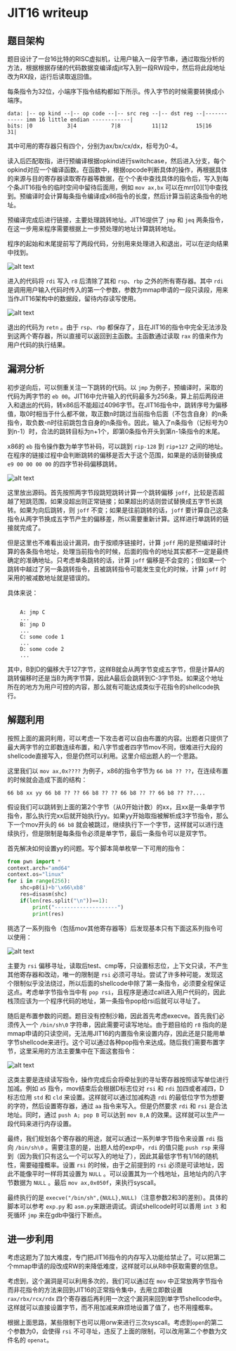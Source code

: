 # JIT16 writeup

## 题目架构

题目设计了一台16比特的RISC虚拟机，让用户输入一段字节串，通过取指分析的方法，根据根据存储的代码数据变编译成jit写入到一段RW段中，然后将此段地址改为RX段，运行后读取返回值。

每条指令为32位，小端序下指令结构都如下所示。传入字节的时候需要转换成小端序。

```
data: |-- op kind --|-- op code --|-- src reg --|-- dst reg --|------------ imm 16 little endian ------------|
bits: |0           3|4           7|8          11|12         15|16                                          31|
```

其中可用的寄存器只有四个，分别为ax/bx/cx/dx，标号为0-4。

读入后匹配取指，进行预编译根据opkind进行switchcase，然后进入分支，每个opkind对应一个编译函数。在函数中，根据opcode判断具体的操作，再根据具体的来源与目的寄存器读取寄存器等数据，在个个表中查找具体的指令后，写入到每个条JIT16指令的临时空间中留待后面用，例如 `mov ax,bx` 可以在mrr[0][1]中查找到。预编译时会计算每条指令编译成x86指令的长度，然后计算当前这条指令的地址。

预编译完成后进行链接，主要处理跳转地址。JIT16提供了 `jmp` 和 `jeq` 两条指令，在这一步用来程序需要根据上一步预处理的地址计算跳转地址。

程序的起始和末尾提前写了两段代码，分别用来处理进入和退出，可以在逆向结果中找到。

![alt text](image.png)

进入的代码将 `rdi` 写入 `r8` 后清除了其和 `rsp`、`rbp` 之外的所有寄存器。其中 `rdi` 是调用用户输入代码时传入的第一个参数，参数为mmap申请的一段只读段，用来当作JIT16架构中的数据段，留待内存读写使用。

![alt text](image-1.png)

退出的代码为 `retn` 。由于 `rsp`、`rbp` 都保存了，且在JIT16的指令中完全无法涉及到这两个寄存器，所以直接可以返回到主函数。主函数通过读取 `rax` 的值来作为用户代码的执行结果。

## 漏洞分析

初步逆向后，可以侧重关注一下跳转的代码。以 `jmp` 为例子，预编译时，采取的代码为两字节的 `eb 00`。JIT16中允许输入的代码最多为256条，算上前后两段进入和退出的代码，转x86后不能超过4096字节。在JIT16指令中，跳转序号为偏移值，取0时相当于什么都不做，取正数n时跳过当前指令后面（不包含自身）的n条指令，取负数-n时往前跳包含自身的n条指令。因此，输入了n条指令（记标号为0到n-1）时，合法的跳转目标为n+1个，即第0条指令开头到第n-1条指令的末尾。

x86的 `eb` 指令操作数为单字节补码，可以跳到 `rip-128` 到 `rip+127` 之间的地址。在程序的链接过程中会判断跳转的偏移是否大于这个范围，如果是的话则替换成 `e9 00 00 00 00` 的四字节补码偏移跳转。

![alt text](image-2.png)

这里放出源码。首先按照两字节段跳短跳转计算一个跳转偏移 `joff`，比较是否超越了短跳范围，如果没超出则正常链接；如果超出的话则尝试替换成五字节长跳转。如果为向后跳转，则 `joff` 不变；如果是往前跳转的话，`joff` 要计算自己这条指令从两字节换成五字节产生的偏移差，所以需要重新计算。这样进行单跳转的链接就完成了。

但是这里也不难看出设计漏洞，由于按顺序链接时，计算 `joff` 用的是预编译时计算的各条指令地址，处理当前指令的时候，后面的指令的地址其实都不一定是最终确定的准确地址。只考虑单条跳转的话，计算 `joff` 偏移是不会变的；但如果一个跳转中越过了另一条跳转指令，且被跳转指令可能发生变化的时候，计算 `joff` 时采用的被减数地址就是错误的。

具体来说：

```

    A: jmp C
    ...
    B: jmp D
    ...
    C: some code 1
    ...
    D: some code 2
    ...
```

其中，B到D的偏移大于127字节，这样B就会从两字节变成五字节，但是计算A的跳转偏移时还是当B为两字节算，因此A最后会跳转到C-3字节处。如果这个地址所在的地方为用户可控的内容，那么就有可能达成类似于花指令的shellcode执行。

## 解题利用

按照上面的漏洞利用，可以考虑一下攻击者可以自由布置的内容。出题者只提供了最大两字节的立即数连续布置，和八字节或者四字节mov不同，很难进行大段的shellcode直接写入，但是仍然可以利用。这里介绍出题人的一个思路。

这里我们以 `mov ax,0x????` 为例子，x86的指令字节为 `66 b8 ?? ??`，在连续布置的时候就会造成下面的结构：

```
66 b8 xx yy 66 b8 ?? ?? 66 b8 ?? ?? 66 b8 ?? ?? 66 b8 ?? ??....
```

假设我们可以跳转到上面的第2个字节（从0开始计数）的xx，且xx是一条单字节指令，那么执行完xx后就开始执行yy。如果yy开始取指被解析成3字节指令，那么下一个mov开头的 `66 b8` 就会被跳过，继续执行下一个字节，这样就可以进行连续执行，但是限制是每条指令必须是单字节，最后一条指令可以是双字节。

首先解决如何设置yy的问题。写个脚本简单枚举一下可用的指令：

```python
from pwn import *
context.arch="amd64"
context.os="linux"
for i in range(256):
    shc=p8(i)+b'\x66\xb8'
    res=disasm(shc)
    if(len(res.split("\n"))==1):
        print("--------------------")
        print(res)
```

挑选了一系列指令（包括mov其他寄存器等）后发现基本只有下面这系列指令可以使用：

![alt text](image-3.png)

主要为 `rsi` 偏移寻址，读取后test、cmp等，只设置标志位，上下文只读，不产生其他寄存器和改动，唯一的限制是 `rsi` 必须可寻址。尝试了许多种可能，发现这个限制似乎没法绕过，所以后面的shellcode中除了第一条指令，必须要全程保证这点。考虑单字节指令当中有 `pop rsi`，且程序是通过call进入用户代码的，因此栈顶应该为一个程序代码的地址，第一条指令pop给rsi后就可以寻址了。

随后是布置参数的问题。题目没有控制沙箱，因此首先考虑execve。首先我们必须传入一个 `/bin/sh\0` 字符串，因此需要可读写地址。由于题目给的 `r8` 指向的是mmap申请的只读空间，无法用JIT16的内置指令来设置内存，因此还是只能用单字节shellcode来进行。这个可以通过各种pop指令来达成。随后我们需要布置字节，这里采用的方法主要集中在下面这套指令：

![alt text](image-4.png)

这类主要是连续读写指令，操作完成后会将牵扯到的寻址寄存器按照读写单位进行加减。例如 `a5` 指令，mov结束后会根据D标志位对 `rsi` 和 `rdi` 加四或者减四，D标志位用 `std` 和 `cld` 来设置。这样就可以通过加减构造 `rdi` 的最低位字节为想要的字符，然后设置寄存器，通过 `aa` 指令来写入。但是仍然要求 `rdi` 和 `rsi` 是合法地址。同时，通过 `push A; pop B` 可以达到 `mov B,A` 的效果。这样就可以生产一段代码来进行内存设置。

最终，我们规划各个寄存器的用途，就可以通过一系列单字节指令来设置 `rdi` 指向 `/bin/sh\0` 。需要注意的是，出题人给的exp中，`rdi` 的值只能 `push rsp` 来得到（因为我们只有这么一个可以写入的地址了），因此其最低字节有1/16的随机性，需要碰撞概率。设置 `rsi` 的时候，由于之前提到的 `rsi` 必须是可读地址，因此不能像平时一样将其设置为 `NULL` 。可以设置其为一个栈地址，且地址内的八字节数据为 `NULL` 。最后 `mov ax,0x050f`，来执行syscall。

最终执行的是 `execve("/bin/sh",{NULL},NULL)`（注意参数2和3的差别）。具体的脚本可以参考 `exp.py` 和 `asm.py`来跟进调试。调试shellcode时可以善用 `int 3` 和死循环 `jmp` 来在gdb中强行下断点。

## 进一步利用

考虑这题为了加大难度，专门把JIT16指令的内存写入功能给禁止了。可以把第二个mmap申请的段改成RW的来降低难度，这样就可以从R8中获取需要的信息。

考虑到，这个漏洞是可以利用多次的，我们可以通过在 `mov` 中正常放两字节指令而非花指令的方法来回到JIT16的正常指令集中，去用立即数设置 `rax/rbx/rcx/rdx` 四个寄存器后再利用一次这个漏洞来回到单字节shellcode中。这样就可以直接设置字节，而不用加减来麻烦地设置了值了，也不用撞概率。

根据上面思路，某些限制下也可以用orw来进行三次syscall。考虑到`open`的第二个参数为0，会使得 `rsi` 不可寻址，违反了上面的限制，可以改用第二个参数为文件名的 `openat`。